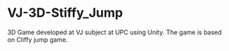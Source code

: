 # VJ-3D-Stiffy_Jump
3D Game developed at VJ subject at UPC using Unity. The game is based on Cliffy jump game.
